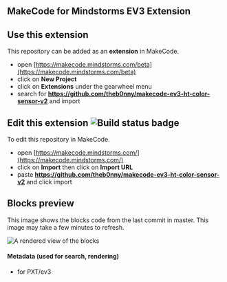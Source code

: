 ## MakeCode for Mindstorms EV3 Extension

## Use this extension

This repository can be added as an **extension** in MakeCode.

* open [https://makecode.mindstorms.com/beta](https://makecode.mindstorms.com/beta)
* click on **New Project**
* click on **Extensions** under the gearwheel menu
* search for **https://github.com/theb0nny/makecode-ev3-ht-color-sensor-v2** and import

## Edit this extension ![Build status badge](https://github.com/theb0nny/makecode-ev3-ht-color-sensor-v2/workflows/MakeCode/badge.svg)

To edit this repository in MakeCode.

* open [https://makecode.mindstorms.com/](https://makecode.mindstorms.com/)
* click on **Import** then click on **Import URL**
* paste **https://github.com/theb0nny/makecode-ev3-ht-color-sensor-v2** and click import

## Blocks preview

This image shows the blocks code from the last commit in master.
This image may take a few minutes to refresh.

![A rendered view of the blocks](https://github.com/theb0nny/makecode-ev3-ht-color-sensor-v2/raw/master/.github/makecode/blocks.png)

#### Metadata (used for search, rendering)

* for PXT/ev3
